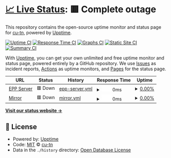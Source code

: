 # [📈 Live Status](https://status.cu.tn): <!--live status--> **🟥 Complete outage**

This repository contains the open-source uptime monitor and status page for [cu-tn](https://status.cu.tn), powered by [Upptime](https://github.com/upptime/upptime).

[![Uptime CI](https://github.com/cu-tn/status/workflows/Uptime%20CI/badge.svg)](https://github.com/cu-tn/status/actions?query=workflow%3A%22Uptime+CI%22)
[![Response Time CI](https://github.com/cu-tn/status/workflows/Response%20Time%20CI/badge.svg)](https://github.com/cu-tn/status/actions?query=workflow%3A%22Response+Time+CI%22)
[![Graphs CI](https://github.com/cu-tn/status/workflows/Graphs%20CI/badge.svg)](https://github.com/cu-tn/status/actions?query=workflow%3A%22Graphs+CI%22)
[![Static Site CI](https://github.com/cu-tn/status/workflows/Static%20Site%20CI/badge.svg)](https://github.com/cu-tn/status/actions?query=workflow%3A%22Static+Site+CI%22)
[![Summary CI](https://github.com/cu-tn/status/workflows/Summary%20CI/badge.svg)](https://github.com/cu-tn/status/actions?query=workflow%3A%22Summary+CI%22)

With [Upptime](https://upptime.js.org), you can get your own unlimited and free uptime monitor and status page, powered entirely by a GitHub repository. We use [Issues](https://github.com/cu-tn/status/issues) as incident reports, [Actions](https://github.com/cu-tn/status/actions) as uptime monitors, and [Pages](https://status.cu.tn) for the status page.

<!--start: status pages-->
<!-- This summary is generated by Upptime (https://github.com/upptime/upptime) -->
<!-- Do not edit this manually, your changes will be overwritten -->
<!-- prettier-ignore -->
| URL | Status | History | Response Time | Uptime |
| --- | ------ | ------- | ------------- | ------ |
| <img alt="" src="https://icons.duckduckgo.com/ip3/epp.cu.tn.ico" height="13"> [EPP Server](https://epp.cu.tn) | 🟥 Down | [epp-server.yml](https://github.com/cu-tn/status/commits/HEAD/history/epp-server.yml) | <details><summary><img alt="Response time graph" src="./graphs/epp-server/response-time-week.png" height="20"> 0ms</summary><br><a href="https://status.cu.tn/history/epp-server"><img alt="Response time 4733" src="https://img.shields.io/endpoint?url=https%3A%2F%2Fraw.githubusercontent.com%2Fcu-tn%2Fstatus%2FHEAD%2Fapi%2Fepp-server%2Fresponse-time.json"></a><br><a href="https://status.cu.tn/history/epp-server"><img alt="24-hour response time 0" src="https://img.shields.io/endpoint?url=https%3A%2F%2Fraw.githubusercontent.com%2Fcu-tn%2Fstatus%2FHEAD%2Fapi%2Fepp-server%2Fresponse-time-day.json"></a><br><a href="https://status.cu.tn/history/epp-server"><img alt="7-day response time 0" src="https://img.shields.io/endpoint?url=https%3A%2F%2Fraw.githubusercontent.com%2Fcu-tn%2Fstatus%2FHEAD%2Fapi%2Fepp-server%2Fresponse-time-week.json"></a><br><a href="https://status.cu.tn/history/epp-server"><img alt="30-day response time 0" src="https://img.shields.io/endpoint?url=https%3A%2F%2Fraw.githubusercontent.com%2Fcu-tn%2Fstatus%2FHEAD%2Fapi%2Fepp-server%2Fresponse-time-month.json"></a><br><a href="https://status.cu.tn/history/epp-server"><img alt="1-year response time 1766" src="https://img.shields.io/endpoint?url=https%3A%2F%2Fraw.githubusercontent.com%2Fcu-tn%2Fstatus%2FHEAD%2Fapi%2Fepp-server%2Fresponse-time-year.json"></a></details> | <details><summary><a href="https://status.cu.tn/history/epp-server">0.00%</a></summary><a href="https://status.cu.tn/history/epp-server"><img alt="All-time uptime 10.44%" src="https://img.shields.io/endpoint?url=https%3A%2F%2Fraw.githubusercontent.com%2Fcu-tn%2Fstatus%2FHEAD%2Fapi%2Fepp-server%2Fuptime.json"></a><br><a href="https://status.cu.tn/history/epp-server"><img alt="24-hour uptime 0.00%" src="https://img.shields.io/endpoint?url=https%3A%2F%2Fraw.githubusercontent.com%2Fcu-tn%2Fstatus%2FHEAD%2Fapi%2Fepp-server%2Fuptime-day.json"></a><br><a href="https://status.cu.tn/history/epp-server"><img alt="7-day uptime 0.00%" src="https://img.shields.io/endpoint?url=https%3A%2F%2Fraw.githubusercontent.com%2Fcu-tn%2Fstatus%2FHEAD%2Fapi%2Fepp-server%2Fuptime-week.json"></a><br><a href="https://status.cu.tn/history/epp-server"><img alt="30-day uptime 0.00%" src="https://img.shields.io/endpoint?url=https%3A%2F%2Fraw.githubusercontent.com%2Fcu-tn%2Fstatus%2FHEAD%2Fapi%2Fepp-server%2Fuptime-month.json"></a><br><a href="https://status.cu.tn/history/epp-server"><img alt="1-year uptime 3.72%" src="https://img.shields.io/endpoint?url=https%3A%2F%2Fraw.githubusercontent.com%2Fcu-tn%2Fstatus%2FHEAD%2Fapi%2Fepp-server%2Fuptime-year.json"></a></details>
| <img alt="" src="https://icons.duckduckgo.com/ip3/mirror.cu.tn.ico" height="13"> [Mirror](https://mirror.cu.tn) | 🟥 Down | [mirror.yml](https://github.com/cu-tn/status/commits/HEAD/history/mirror.yml) | <details><summary><img alt="Response time graph" src="./graphs/mirror/response-time-week.png" height="20"> 0ms</summary><br><a href="https://status.cu.tn/history/mirror"><img alt="Response time 1300" src="https://img.shields.io/endpoint?url=https%3A%2F%2Fraw.githubusercontent.com%2Fcu-tn%2Fstatus%2FHEAD%2Fapi%2Fmirror%2Fresponse-time.json"></a><br><a href="https://status.cu.tn/history/mirror"><img alt="24-hour response time 0" src="https://img.shields.io/endpoint?url=https%3A%2F%2Fraw.githubusercontent.com%2Fcu-tn%2Fstatus%2FHEAD%2Fapi%2Fmirror%2Fresponse-time-day.json"></a><br><a href="https://status.cu.tn/history/mirror"><img alt="7-day response time 0" src="https://img.shields.io/endpoint?url=https%3A%2F%2Fraw.githubusercontent.com%2Fcu-tn%2Fstatus%2FHEAD%2Fapi%2Fmirror%2Fresponse-time-week.json"></a><br><a href="https://status.cu.tn/history/mirror"><img alt="30-day response time 0" src="https://img.shields.io/endpoint?url=https%3A%2F%2Fraw.githubusercontent.com%2Fcu-tn%2Fstatus%2FHEAD%2Fapi%2Fmirror%2Fresponse-time-month.json"></a><br><a href="https://status.cu.tn/history/mirror"><img alt="1-year response time 1550" src="https://img.shields.io/endpoint?url=https%3A%2F%2Fraw.githubusercontent.com%2Fcu-tn%2Fstatus%2FHEAD%2Fapi%2Fmirror%2Fresponse-time-year.json"></a></details> | <details><summary><a href="https://status.cu.tn/history/mirror">0.00%</a></summary><a href="https://status.cu.tn/history/mirror"><img alt="All-time uptime 29.07%" src="https://img.shields.io/endpoint?url=https%3A%2F%2Fraw.githubusercontent.com%2Fcu-tn%2Fstatus%2FHEAD%2Fapi%2Fmirror%2Fuptime.json"></a><br><a href="https://status.cu.tn/history/mirror"><img alt="24-hour uptime 0.00%" src="https://img.shields.io/endpoint?url=https%3A%2F%2Fraw.githubusercontent.com%2Fcu-tn%2Fstatus%2FHEAD%2Fapi%2Fmirror%2Fuptime-day.json"></a><br><a href="https://status.cu.tn/history/mirror"><img alt="7-day uptime 0.00%" src="https://img.shields.io/endpoint?url=https%3A%2F%2Fraw.githubusercontent.com%2Fcu-tn%2Fstatus%2FHEAD%2Fapi%2Fmirror%2Fuptime-week.json"></a><br><a href="https://status.cu.tn/history/mirror"><img alt="30-day uptime 0.00%" src="https://img.shields.io/endpoint?url=https%3A%2F%2Fraw.githubusercontent.com%2Fcu-tn%2Fstatus%2FHEAD%2Fapi%2Fmirror%2Fuptime-month.json"></a><br><a href="https://status.cu.tn/history/mirror"><img alt="1-year uptime 22.95%" src="https://img.shields.io/endpoint?url=https%3A%2F%2Fraw.githubusercontent.com%2Fcu-tn%2Fstatus%2FHEAD%2Fapi%2Fmirror%2Fuptime-year.json"></a></details>

<!--end: status pages-->

[**Visit our status website →**](https://status.cu.tn)

## 📄 License

- Powered by: [Upptime](https://github.com/upptime/upptime)
- Code: [MIT](./LICENSE) © [cu-tn](https://status.cu.tn)
- Data in the `./history` directory: [Open Database License](https://opendatacommons.org/licenses/odbl/1-0/)
